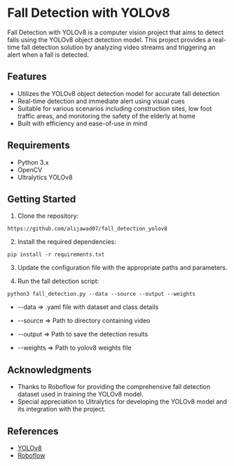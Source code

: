 # Fall Detection with YOLOv8

Fall Detection with YOLOv8 is a computer vision project that aims to detect falls using the YOLOv8 object detection model. This project provides a real-time fall detection solution by analyzing video streams and triggering an alert when a fall is detected.

## Features

- Utilizes the YOLOv8 object detection model for accurate fall detection
- Real-time detection and immediate alert using visual cues
- Suitable for various scenarios including construction sites, low foot traffic areas, and monitoring the safety of the elderly at home
- Built with efficiency and ease-of-use in mind

## Requirements

- Python 3.x
- OpenCV
- Ultralytics YOLOv8

## Getting Started

1. Clone the repository:

```
https://github.com/alijawad07/fall_detection_yolov8
```

2. Install the required dependencies:
```
pip install -r requirements.txt
```

3. Update the configuration file with the appropriate paths and parameters.

4. Run the fall detection script:
```
python3 fall_detection.py --data --source --output --weights
```
- --data => .yaml file with dataset and class details

- --source => Path to directory containing video

- --output => Path to save the detection results

- --weights => Path to yolov8 weights file


## Acknowledgments

- Thanks to Roboflow for providing the comprehensive fall detection dataset used in training the YOLOv8 model.
- Special appreciation to Ultralytics for developing the YOLOv8 model and its integration with the project.

## References

- [YOLOv8](https://github.com/ultralytics/yolov5)
- [Roboflow](https://roboflow.com/)
